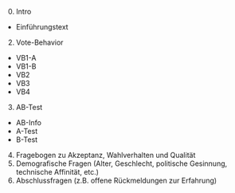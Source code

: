 0) Intro
- Einführungstext
2) Vote-Behavior
- VB1-A
- VB1-B
- VB2
- VB3
- VB4
3) AB-Test
- AB-Info
- A-Test
- B-Test
4) Fragebogen zu Akzeptanz, Wahlverhalten und Qualität
1) Demografische Fragen (Alter, Geschlecht, politische Gesinnung, technische Affinität, etc.)
5) Abschlussfragen (z.B. offene Rückmeldungen zur Erfahrung)